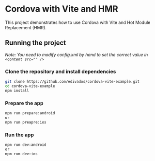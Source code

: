 # Cordova with Vite and HMR

This project demonstrates how to use Cordova with Vite and Hot Module Replacement (HMR).

## Running the project

*Note: You need to modify config.xml by hand to set the correct value in `<content src="" />`*

### Clone the repository and install dependencies

```sh
git clone https://github.com/edivados/cordova-vite-example.git
cd cordova-vite-example
npm install
```

### Prepare the app

```sh
npm run prepare:android
or
npm run preapre:ios
```

### Run the app

```sh
npm run dev:android
or
npm run dev:ios
```
